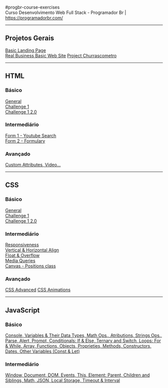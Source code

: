#progbr-course-exercises  
Curso Desenvolvimento Web Full Stack - Programador Br | https://programadorbr.com/

---

## Projetos Gerais

[Basic Landing Page](Projetos%20Gerais/Pagina%20de%20Captura/index.html)  
[Real Business Basic Web Site](Projetos%20Gerais/Desafio%20-%20Negocio%20Real/index.html)
[Project Churrascometro](Projetos%20Gerais/churrascometro/index.html)

---

## HTML

### Básico

[General](HTML/basico/Dev/index.html)  
[Challenge 1](HTML/basico/Challenge%201%20-%20HTML%20Basico/index.html)  
[Challenge 1 2.0](HTML/basico/Challenge%201%20-%20HTML%20Basico%202.0/index.html)

### Intermediário

[Form 1 - Youtube Search](HTML/intermediario/formulario/formulary%201%20-%20form/index.html)  
[Form 2 - Formulary](HTML/intermediario/formulario/formulary%202%20-%20inputs-select/index.html)

### Avançado
[Custom Attributes, Video...](HTML/avancado/index.html)

---

## CSS

### Básico

[General](https://allrez44.github.io/progbr-course-exercises/CSS/basico/Dev%202/index.html)  
[Challenge 1](https://allrez44.github.io/progbr-course-exercises/CSS/basico/Challenge%201%20-%20CSS%20Basico/index.html)  
[Challenge 1 2.0](https://allrez44.github.io/progbr-course-exercises/CSS/basico/Challenge%201%20-%20CSS%20Basico%202.0/index.html)

### Intermediário

[Responsiveness](https://allrez44.github.io/progbr-course-exercises/CSS/intermediario/Responsividade/index.html)  
[Vertical & Horizontal Align](https://allrez44.github.io/progbr-course-exercises/CSS/intermediario/alinhamento%20vertical/index.html)  
[Float & Overflow](https://allrez44.github.io/progbr-course-exercises/CSS/intermediario/float%20e%20overflow/index.html)  
[Media Queries](https://allrez44.github.io/progbr-course-exercises/CSS/intermediario/media%20queries/index.html)  
[Canvas - Positions class](https://allrez44.github.io/progbr-course-exercises/CSS/intermediario/quadro%20-%20aula%20de%20positions/quadro.html)

### Avançado

[CSS Advanced](https://allrez44.github.io/progbr-course-exercises/CSS/avancado/index.html)
[CSS Animations](https://allrez44.github.io/progbr-course-exercises/CSS/avancado/animations/index.html)

---

## JavaScript

### Básico

[Console, Variables & Their Data Types, Math Ops., Atributions, Strings Ops., Parse, Alert, Prompt, Conditionals: If & Else, Ternary and Switch, Loops: For & While, Array, Functions, Objects, Proprieties, Methods, Constructors, Dates, Other Variables (Const & Let)](https://allrez44.github.io/progbr-course-exercises/JavaScript/basico/commands/index.html)

### Intermediário

[Window, Document, DOM, Events, This, Element: Parent, Children and Siblings, Math, JSON, Local Storage, Timeout & Interval](https://allrez44.github.io/progbr-course-exercises/JavaScript/intermediario/index.html)
